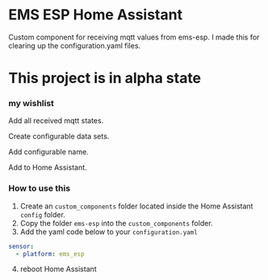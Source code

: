 # EMS ESP Home Assistant
Custom component for receiving mqtt values from ems-esp. I made this for clearing up the configuration.yaml files. 
 

# This project is in alpha state

### my wishlist

Add all received mqtt states.

Create configurable data sets.

Add configurable name.

Add to Home Assistant.


### How to use this

1. Create an `custom_components` folder located inside the Home Assistant `config` folder.
2. Copy the folder `ems-esp` into the `custom_components` folder. 
3. Add the yaml code below to your `configuration.yaml`
```yaml
sensor: 
  - platform: ems_esp
```
4. reboot Home Assistant
